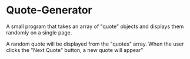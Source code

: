 # Quote-Generator
A small program that takes an array of "quote" objects and displays them randomly on a single page.

A random quote will be displayed from the "quotes" array. When the user clicks the "Next Quote" button, a new quote will appear"
